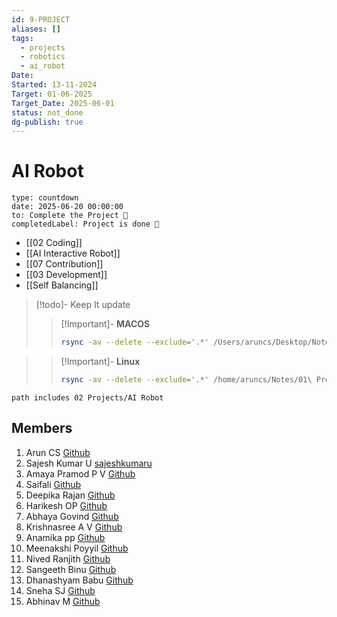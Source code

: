```yaml
---
id: 9-PROJECT
aliases: []
tags:
  - projects
  - robotics
  - ai_robot
Date: 
Started: 13-11-2024
Target: 01-06-2025
Target_Date: 2025-06-01
status: not_done
dg-publish: true
---
```

# AI Robot

```widgets
type: countdown
date: 2025-06-20 00:00:00
to: Complete the Project 🎉
completedLabel: Project is done 🎉

```

- [[02 Coding]]
- [[AI Interactive Robot]] 
- [[07 Contribution]]
- [[03 Development]]
- [[Self Balancing]]

>[!todo]- Keep It update
>
>>[!Important]- **MACOS**
>>```bash
>> rsync -av --delete --exclude='.*' /Users/aruncs/Desktop/Notes/01\ Projects/AI\ Robot/  /Users/aruncs/Git/AI-Robot-Obsidian-Notes/
>> ```

>
>>[!Important]- **Linux**
>>```bash
>> rsync -av --delete --exclude='.*' /home/aruncs/Notes/01\ Projects/AI\ Robot/  /home/aruncs/Git/Organizations/AI-Robot-GCEK/AI-Robot-Obsidian-Notes
>> ```

>

```tasks
path includes 02 Projects/AI Robot

```

## Members

1. Arun CS [Github](https://github.com/aruncs31s)
2. Sajesh Kumar U [sajeshkumaru](https://github.com/sajeshkumaru)  
3. Amaya Pramod P V [Github](https://github.com/AmayaPramod)
4. Saifali [Github](https://github.com/Saifali1256)
5. Deepika Rajan [Github](https://github.com/DEEPIKARAJAN-E)
6. Harikesh OP [Github](https://github.com/harikeshop1989)
7. Abhaya Govind [Github](https://github.com/AbhayaGovind)
8. Krishnasree A V [Github](Krishnasree-A-V) 
9. Anamika pp [Github](https://github.com/isro19692004geck)
10. Meenakshi Poyyil [Github](https://github.com/MeenakshiPoyyil)
11. Nived Ranjith  [Github](https://github.com/orgs/AI-Robot-GCEK/people/Nivedh-r)
12. Sangeeth Binu [Github](htttps://github.com/Sangeeth-binu)
13. Dhanashyam Babu [Github](https://github.com/dhanashyam18)
14. Sneha SJ [Github](https://github.com/Sneha-SJ-05)
15. Abhinav M [Github](https://github.com/AbhinavM2005)